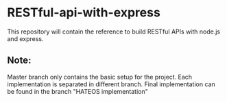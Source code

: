 # RESTful-api-with-express

This repository will contain the reference to build RESTful APIs with node.js and express.  

## Note: 
Master branch only contains the basic setup for the project. 
Each implementation is separated in different branch. 
Final implementation can be found in the branch "HATEOS implementation"

